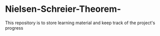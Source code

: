 # Nielsen-Schreier-Theorem-
This repository is to store learning material and keep track of the project's progress 
